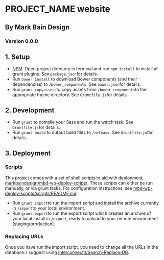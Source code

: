 # PROJECT_NAME website

## By Mark Bain Design

### Version 0.0.0

## 1. Setup

- [NPM]. Open project directory in terminal and run `npm install` to install all grunt plugins. See `package.json`for details. 
- Run `bower install` to download Bower components (and their dependencies) to `/bower_components`. See `bower.json`for details.
- Run `grunt copyassets`to copy assets from `/bower_components`to the appropriate theme directory. See `Gruntfile.js`for details.

## 2. Development

- Run `grunt` to compile your Sass and run the watch task. See `Gruntfile.js`for details.
- Run `grunt build` to output build files to `/release`. See `Gruntfile.js`for details.

## 3. Deployment

### Scripts

This project comes with a set of shell scripts to aid with deployment, [markbaindesign/mbd-wp-deploy-scripts]. These scripts can either be run manually, or via grunt tasks. For configuration instructions, see [mbd-wp-deploy-scripts/scripts/README.md]. 

- Run `grunt import`to run the import script and install the archive currently in `/import`to your local environment.
- Run `grunt export`to run the export script which creates an archive of your local install in `/export`, ready to upload to your remote environment (staging/production).

### Replacing URLs

Once you have run the import script, you need to change all the URLs in the database. I suggest using [interconnectit/Search-Replace-DB]. 

[NPM]: https://www.npmjs.com/
[interconnectit/Search-Replace-DB]: https://github.com/interconnectit/Search-Replace-DB
[markbaindesign/mbd-wp-deploy-scripts]: https://github.com/markbaindesign/mbd-wp-deploy-scripts
[mbd-wp-deploy-scripts/scripts/README.md]: https://github.com/markbaindesign/mbd-wp-deploy-scripts/blob/master/scripts/README.md